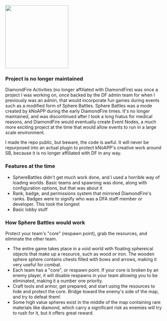 <img src="https://user-images.githubusercontent.com/45441561/164153001-a89c287f-0595-40d8-ba4d-6e3f72b2a874.png" height="200" width="200">

### Project is no longer maintained
DiamondFire Activities (no longer affiliated with DiamondFire) was once a project I was working on, once backed by the DF admin team for when I previously was an admin, that would incorporate fun games during events such as a modified form of Sphere Battles.
Sphere Battles was a mode created by kNoAPP during the early DiamondFire times. It's no longer maintained, and was discontinued after I took a long hiatus for medical reasons, and DiamondFire would eventually create Event Nodes, a much more exciting project at the time that would allow events to run in a large scale environment.

I made the repo public, but beware, the code is awful. It will never be repurposed into an actual plugin to protect kNoAPP's creative work around SB, because it is no longer affiliated with DF in any way.

### Features at the time
- SphereBattles didn't get much work done, and I used a horrible way of loading worlds. Basic teams and spawning was done, along with configuration options, but that was about it
- Rank, badge, and permissions system that mirrored DiamondFire's ranks. Badges were to signify who was a DFA staff member or developer. This took the longest
- Basic lobby stuff

### How Sphere Battles would work
Protect your team's "core" (respawn point), grab the resources, and eliminate the other team.

- The entire game takes place in a void world with floating sphereical objects that make up a resource, such as wood or iron. The wooden sphere sphere contains chests filled with bows and arrows, making it very useful for combat.
- Each team has a "core", or respawn point. If your core is broken by an enemy player, it will disable respawns in your team allowing you to be eliminated, making it a number one priority.
- Craft tools and armor, get prepared, and start using the resources to hide and protect the core. Bridge toward the enemy's side of the map, and try to defeat them!
- Some high value spheres exist in the middle of the map containing rare materials like diamond, which carry a significant risk as enemies will try to rush for it, but it offers great reward.

